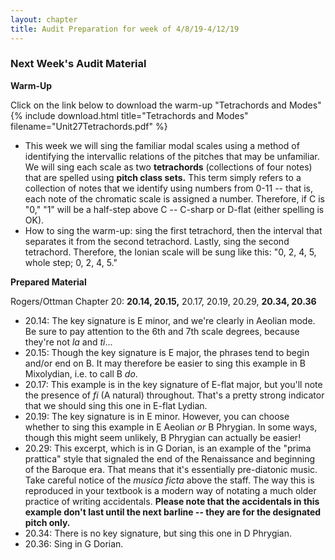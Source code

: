 ```yaml
---
layout: chapter
title: Audit Preparation for week of 4/8/19-4/12/19
---
```


### Next Week's Audit Material

**Warm-Up**

Click on the link below to download the warm-up "Tetrachords and Modes"
{% include download.html title="Tetrachords and Modes" filename="Unit27Tetrachords.pdf" %}

- This week we will sing the familiar modal scales using a method of identifying the intervallic relations of the pitches that may be unfamiliar. We will sing each scale as two **tetrachords** (collections of four notes) that are spelled using **pitch class sets.** This term simply refers to a collection of notes that we identify using numbers from 0-11 -- that is, each note of the chromatic scale is assigned a number. Therefore, if C is "0," "1" will be a half-step above C -- C-sharp or D-flat (either spelling is OK). 
- How to sing the warm-up: sing the first tetrachord, then the interval that separates it from the second tetrachord. Lastly, sing the second tetrachord. Therefore, the Ionian scale will be sung like this: "0, 2, 4, 5, whole step; 0, 2, 4, 5."

**Prepared Material**

Rogers/Ottman Chapter 20: **20.14, 20.15,** 20.17, 20.19, 20.29, **20.34, 20.36**

- 20.14: The key signature is E minor, and we're clearly in Aeolian mode. Be sure to pay attention to the 6th and 7th scale degrees, because they're not *la* and *ti*...
- 20.15: Though the key signature is E major, the phrases tend to begin and/or end on B. It may therefore be easier to sing this example in B Mixolydian, i.e. to call B *do*. 
- 20.17: This example is in the key signature of E-flat major, but you'll note the presence of *fi* (A natural) throughout. That's a pretty strong indicator that we should sing this one in E-flat Lydian.
- 20.19: The key signature is in E minor. However, you can choose whether to sing this example in E Aeolian *or* B Phrygian. In some ways, though this might seem unlikely, B Phrygian can actually be easier!
- 20.29: This excerpt, which is in G Dorian, is an example of the "prima prattica" style that signaled the end of the Renaissance and beginning of the Baroque era. That means that it's essentially pre-diatonic music. Take careful notice of the *musica ficta* above the staff. The way this is reproduced in your textbook is a modern way of notating a much older practice of writing accidentals. **Please note that the accidentals in this example don't last until the next barline -- they are for the designated pitch only.**
- 20.34: There is no key signature, but sing this one in D Phrygian.
- 20.36: Sing in G Dorian.
